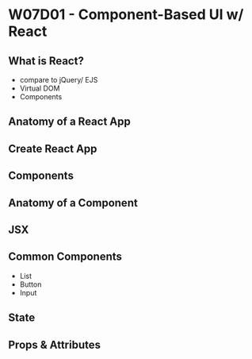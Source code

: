# W07D01 - Component-Based UI w/ React

## What is React?
 - compare to jQuery/ EJS
 - Virtual DOM
 - Components

## Anatomy of a React App

## Create React App 

## Components

## Anatomy of a Component

## JSX

## Common Components
- List
- Button
- Input

## State

## Props & Attributes

